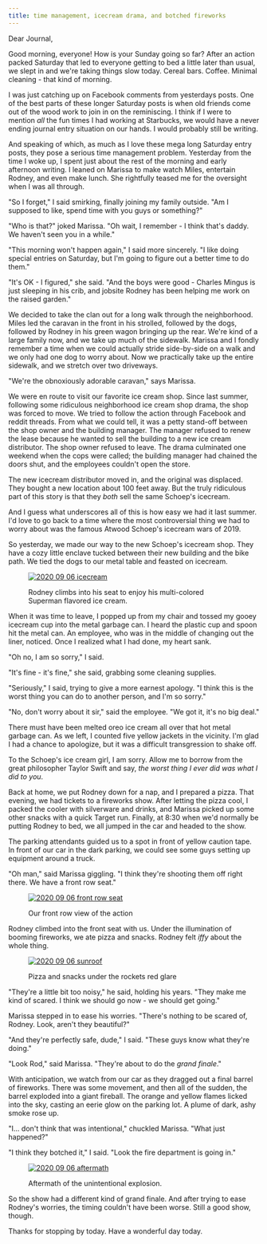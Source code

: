 ```yaml
---
title: time management, icecream drama, and botched fireworks
---
```


Dear Journal,

Good morning, everyone!  How is your Sunday going so far?  After an
action packed Saturday that led to everyone getting to bed a little
later than usual, we slept in and we're taking things slow today.
Cereal bars.  Coffee.  Minimal cleaning - that kind of morning.

I was just catching up on Facebook comments from yesterdays posts.
One of the best parts of these longer Saturday posts is when old
friends come out of the wood work to join in on the reminiscing.  I
think if I were to mention _all_ the fun times I had working at
Starbucks, we would have a never ending journal entry situation on our
hands.  I would probably still be writing.

And speaking of which, as much as I love these mega long Saturday
entry posts, they pose a serious time management problem.  Yesterday
from the time I woke up, I spent just about the rest of the morning
and early afternoon writing.  I leaned on Marissa to make watch Miles,
entertain Rodney, and even make lunch.  She rightfully teased me for
the oversight when I was all through.

"So I forget," I said smirking, finally joining my family outside.
"Am I supposed to like, spend time with you guys or something?"

"Who is that?" joked Marissa.  "Oh wait, I remember - I think that's
daddy.  We haven't seen you in a while."

"This morning won't happen again," I said more sincerely.  "I like
doing special entries on Saturday, but I'm going to figure out a
better time to do them."

"It's OK - I figured," she said.  "And the boys were good - Charles
Mingus is just sleeping in his crib, and jobsite Rodney has been
helping me work on the raised garden."

We decided to take the clan out for a long walk through the
neighborhood.  Miles led the caravan in the front in his strolled,
followed by the dogs, followed by Rodney in his green wagon bringing
up the rear.  We're kind of a large family now, and we take up much of
the sidewalk.  Marissa and I fondly remember a time when we could
actually stride side-by-side on a walk and we only had one dog to
worry about.  Now we practically take up the entire sidewalk, and we
stretch over two driveways.

"We're the obnoxiously adorable caravan," says Marissa.

We were en route to visit our favorite ice cream shop.  Since last
summer, following some ridiculous neighborhood ice cream shop drama,
the shop was forced to move.  We tried to follow the action through
Facebook and reddit threads.  From what we could tell, it was a petty
stand-off between the shop owner and the building manager.  The
manager refused to renew the lease because he wanted to sell the
building to a new ice cream distributor.  The shop owner refused to
leave.  The drama culminated one weekend when the cops were called;
the building manager had chained the doors shut, and the employees
couldn't open the store.

The new icecream distributor moved in, and the original was displaced.
They bought a new location about 100 feet away.  But the truly
ridiculous part of this story is that they _both_ sell the same
Schoep's icecream.

And I guess what underscores all of this is how easy we had it last
summer.  I'd love to go back to a time where the most controversial
thing we had to worry about was the famous Atwood Schoep's icecream
wars of 2019.

So yesterday, we made our way to the new Schoep's icecream shop.  They
have a cozy little enclave tucked between their new building and the
bike path.  We tied the dogs to our metal table and feasted on
icecream.

<figure>
  <a href="/images/2020-09-06/icecream.jpg">
    <img alt="2020 09 06 icecream" src="/images/2020-09-06/icecream.jpg"/>
  </a>
  <figcaption>
    <p>Rodney climbs into his seat to enjoy his multi-colored
Superman flavored ice cream.</p>
  </figcaption>
</figure>

When it was time to leave, I popped up from my chair and tossed my
gooey icecream cup into the metal garbage can.  I heard the plastic
cup and spoon hit the metal can.  An employee, who was in the middle
of changing out the liner, noticed.  Once I realized what I had done,
my heart sank.

"Oh no, I am so sorry," I said.

"It's fine - it's fine," she said, grabbing some cleaning supplies.

"Seriously," I said, trying to give a more earnest apology.  "I think
this is the worst thing you can do to another person, and I'm so
sorry."

"No, don't worry about it sir," said the employee.  "We got it, it's
no big deal."

There must have been melted oreo ice cream all over that hot metal
garbage can.  As we left, I counted five yellow jackets in the
vicinity.  I'm glad I had a chance to apologize, but it was a
difficult transgression to shake off.

To the Schoep's ice cream girl, I am sorry.  Allow me to borrow from
the great philosopher Taylor Swift and say, _the worst thing I ever
did was what I did to you_.

Back at home, we put Rodney down for a nap, and I prepared a pizza.
That evening, we had tickets to a fireworks show.  After letting the
pizza cool, I packed the cooler with silverware and drinks, and
Marissa picked up some other snacks with a quick Target run.  Finally,
at 8:30 when we'd normally be putting Rodney to bed, we all jumped in
the car and headed to the show.

The parking attendants guided us to a spot in front of yellow caution
tape.  In front of our car in the dark parking, we could see some guys
setting up equipment around a truck.

"Oh man," said Marissa giggling.  "I think they're shooting them off
right there.  We have a front row seat."

<figure>
  <a href="/images/2020-09-06/front-row-seat.jpg">
    <img alt="2020 09 06 front row seat" src="/images/2020-09-06/front-row-seat.jpg"/>
  </a>
  <figcaption>
    <p>Our front row view of the action</p>
  </figcaption>
</figure>

Rodney climbed into the front seat with us.  Under the illumination of
booming fireworks, we ate pizza and snacks.  Rodney felt _iffy_ about
the whole thing.

<figure>
  <a href="/images/2020-09-06/sunroof.jpg">
    <img alt="2020 09 06 sunroof" src="/images/2020-09-06/sunroof.jpg"/>
  </a>
  <figcaption>
    <p>Pizza and snacks under the rockets red glare</p>
  </figcaption>
</figure>

"They're a little bit too noisy," he said, holding his years.  "They
make me kind of scared.  I think we should go now - we should get
going."

Marissa stepped in to ease his worries.  "There's nothing to be scared
of, Rodney.  Look, aren't they beautiful?"

"And they're perfectly safe, dude," I said.  "These guys know what
they're doing."

"Look Rod," said Marissa.  "They're about to do the _grand finale_."

With anticipation, we watch from our car as they dragged out a final
barrel of fireworks.  There was some movement, and then all of the
sudden, the barrel exploded into a giant fireball.  The orange and
yellow flames licked into the sky, casting an eerie glow on the
parking lot.  A plume of dark, ashy smoke rose up.

"I... don't think that was intentional," chuckled Marissa.  "What just
happened?"

"I think they botched it," I said.  "Look the fire department is going
in."

<figure>
  <a href="/images/2020-09-06/aftermath.jpg">
    <img alt="2020 09 06 aftermath" src="/images/2020-09-06/aftermath.jpg"/>
  </a>
  <figcaption>
    <p>Aftermath of the unintentional explosion.</p>
  </figcaption>
</figure>

So the show had a different kind of grand finale.  And after trying to
ease Rodney's worries, the timing couldn't have been worse.  Still a
good show, though.

Thanks for stopping by today.  Have a wonderful day today.
